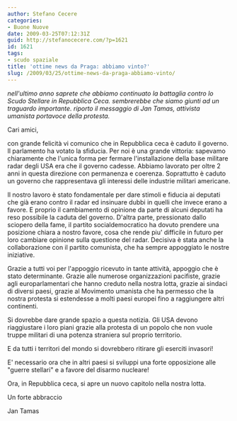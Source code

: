```yaml
---
author: Stefano Cecere
categories:
- Buone Nuove
date: 2009-03-25T07:12:31Z
guid: http://stefanocecere.com/?p=1621
id: 1621
tags:
- scudo spaziale
title: 'ottime news da Praga: abbiamo vinto?'
slug: /2009/03/25/ottime-news-da-praga-abbiamo-vinto/
---
```


_nell'ultimo anno saprete che abbiamo continuato la battaglia contro lo Scudo Stellare in Repubblica Ceca. sembrerebbe che siamo giunti ad un traguardo importante. riporto il messaggio di Jan Tamas, attivista umanista portavoce della protesta._

Cari amici,

con grande felicità vi comunico che in Repubblica ceca è caduto il governo. Il parlamento ha votato la sfiducia. Per noi è una grande vittoria: sapevamo chiaramente che l'unica forma per fermare l'installazione della base militare radar degli USA era che il governo cadesse. Abbiamo lavorato per oltre 2 anni in questa direzione con permanenza e coerenza. Soprattutto è caduto un governo che rappresentava gli interessi delle industrie militari americane.

Il nostro lavoro è stato fondamentale per dare stimoli e fiducia ai deputati che già erano contro il radar ed insinuare dubbi in quelli che invece erano a favore. E proprio il cambiamento di opinione da parte di alcuni deputati ha reso possibile la caduta del governo. D'altra parte, pressionato dallo sciopero della fame, il partito socialdemocratico ha dovuto prendere una posizione chiara a nostro favore, cosa che rende piu' difficile in futuro per loro cambiare opinione sulla questione del radar. Decisiva è stata anche la collaborazione con il partito comunista, che ha sempre appoggiato le nostre iniziative.

Grazie a tutti voi per l'appoggio ricevuto in tante attività, appoggio che è stato determinante. Grazie alle numerose organizzazioni pacifiste, grazie agli europarlamentari che hanno creduto nella nostra lotta, grazie ai sindaci di diversi paesi, grazie al Movimento umanista che ha permesso che la nostra protesta si estendesse a molti paesi europei fino a raggiungere altri continenti.

Si dovrebbe dare grande spazio a questa notizia. Gli USA devono riaggiustare i loro piani grazie alla protesta di un popolo che non vuole truppe militari di una potenza straniera sul proprio territorio.

E da tutti i territori del mondo si dovrebbero ritirare gli eserciti invasori!

E' necessario ora che in altri paesi si sviluppi una forte opposizione alle "guerre stellari" e a favore del disarmo nucleare!

Ora, in Repubblica ceca, si apre un nuovo capitolo nella nostra lotta.

Un forte abbraccio

Jan Tamas